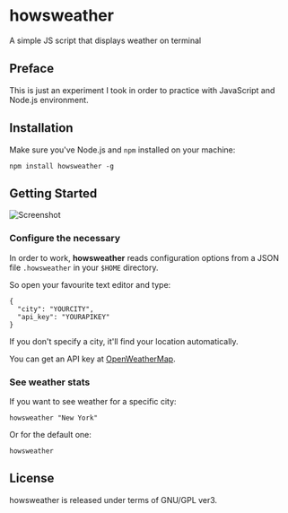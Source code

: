 # howsweather
A simple JS script that displays weather on terminal

## Preface

This is just an experiment I took in order to practice with 
JavaScript and Node.js environment.

## Installation

Make sure you've Node.js and `npm` installed on your machine:
```shell
npm install howsweather -g
```

## Getting Started
![Screenshot](http://i.imgur.com/UG40JgX.png "Screenshot")

### Configure the necessary

In order to work, **howsweather** reads configuration options from a 
JSON file `.howsweather` in your `$HOME` directory.

So open your favourite text editor and type:
```plain
{
  "city": "YOURCITY",
  "api_key": "YOURAPIKEY"
}
```

If you don't specify a city, it'll find your location automatically.

You can get an API key at [OpenWeatherMap](https://openweathermap.org/api).

### See weather stats

If you want to see weather for a specific city:
```shell
howsweather "New York"
```

Or for the default one:
```shell
howsweather
```

## License

howsweather is released under terms of GNU/GPL ver3.
